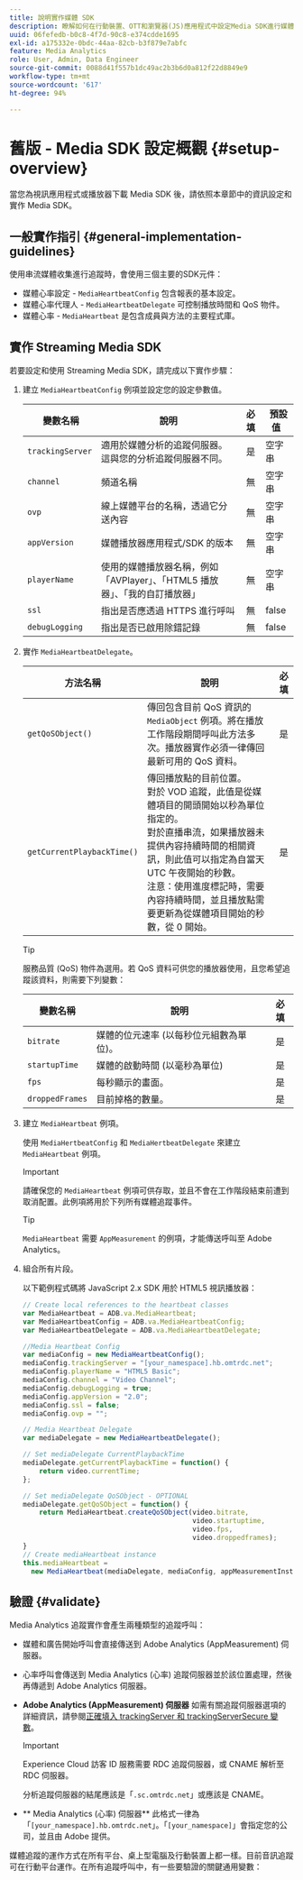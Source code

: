 ```yaml
---
title: 說明實作媒體 SDK
description: 瞭解如何在行動裝置、OTT和瀏覽器(JS)應用程式中設定Media SDK進行媒體追蹤。
uuid: 06fefedb-b0c8-4f7d-90c8-e374cdde1695
exl-id: a175332e-0bdc-44aa-82cb-b3f879e7abfc
feature: Media Analytics
role: User, Admin, Data Engineer
source-git-commit: 0088d41f557b1dc49ac2b3b6d0a812f22d8849e9
workflow-type: tm+mt
source-wordcount: '617'
ht-degree: 94%

---
```


# 舊版 - Media SDK 設定概觀 {#setup-overview}

當您為視訊應用程式或播放器下載 Media SDK 後，請依照本章節中的資訊設定和實作 Media SDK。


## 一般實作指引 {#general-implementation-guidelines}

使用串流媒體收集進行追蹤時，會使用三個主要的SDK元件：
* 媒體心率設定 - `MediaHeartbeatConfig` 包含報表的基本設定。
* 媒體心率代理人 - `MediaHeartbeatDelegate` 可控制播放時間和 QoS 物件。
* 媒體心率 - `MediaHeartbeat` 是包含成員與方法的主要程式庫。

## 實作 Streaming Media SDK

若要設定和使用 Streaming Media SDK，請完成以下實作步驟：

1. 建立 `MediaHeartbeatConfig` 例項並設定您的設定參數值。

   |  變數名稱 | 說明 | 必填 |  預設值  |
   |---|---|:---:|---|
   | `trackingServer` | 適用於媒體分析的追蹤伺服器。這與您的分析追蹤伺服器不同。 | 是 | 空字串 |
   | `channel` | 頻道名稱 | 無 | 空字串 |
   | `ovp` | 線上媒體平台的名稱，透過它分送內容 | 無 | 空字串 |
   | `appVersion` | 媒體播放器應用程式/SDK 的版本 | 無 | 空字串 |
   | `playerName` | 使用的媒體播放器名稱，例如「AVPlayer」、「HTML5 播放器」、「我的自訂播放器」 | 無 | 空字串 |
   | `ssl` | 指出是否應透過 HTTPS 進行呼叫 | 無 | false |
   | `debugLogging` | 指出是否已啟用除錯記錄 | 無 | false |

1. 實作 `MediaHeartbeatDelegate`。

   |  方法名稱  |  說明 | 必填 |
   | --- | --- | :---: |
   | `getQoSObject()` | 傳回包含目前 QoS 資訊的 `MediaObject` 例項。將在播放工作階段期間呼叫此方法多次。播放器實作必須一律傳回最新可用的 QoS 資料。 | 是 |
   | `getCurrentPlaybackTime()` | 傳回播放點的目前位置。<br /> 對於 VOD 追蹤，此值是從媒體項目的開頭開始以秒為單位指定的。<br /> 對於直播串流，如果播放器未提供內容持續時間的相關資訊，則此值可以指定為自當天 UTC 午夜開始的秒數。<br /> 注意：使用進度標記時，需要內容持續時間，並且播放點需要更新為從媒體項目開始的秒數，從 0 開始。 | 是 |

   >[!TIP]
   >
   >服務品質 (QoS) 物件為選用。若 QoS 資料可供您的播放器使用，且您希望追蹤該資料，則需要下列變數：

   | 變數名稱 | 說明 | 必填 |
   | --- | --- | :---: |
   | `bitrate` | 媒體的位元速率 (以每秒位元組數為單位)。 | 是 |
   | `startupTime` | 媒體的啟動時間 (以毫秒為單位) | 是 |
   | `fps` | 每秒顯示的畫面。 | 是 |
   | `droppedFrames` | 目前掉格的數量。 | 是 |

1. 建立 `MediaHeartbeat` 例項。

   使用 `MediaHertbeatConfig` 和 `MediaHertbeatDelegate` 來建立 `MediaHeartbeat` 例項。

   >[!IMPORTANT]
   >
   >請確保您的 `MediaHeartbeat` 例項可供存取，並且不會在工作階段結束前遭到取消配置。此例項將用於下列所有媒體追蹤事件。

   >[!TIP]
   >
   >`MediaHeartbeat` 需要 `AppMeasurement` 的例項，才能傳送呼叫至 Adobe Analytics。

1. 組合所有片段。

   以下範例程式碼將 JavaScript 2.x SDK 用於 HTML5 視訊播放器：

   ```javascript
   // Create local references to the heartbeat classes
   var MediaHeartbeat = ADB.va.MediaHeartbeat;
   var MediaHeartbeatConfig = ADB.va.MediaHeartbeatConfig;
   var MediaHeartbeatDelegate = ADB.va.MediaHeartbeatDelegate;
   
   //Media Heartbeat Config
   var mediaConfig = new MediaHeartbeatConfig();
   mediaConfig.trackingServer = "[your_namespace].hb.omtrdc.net";
   mediaConfig.playerName = "HTML5 Basic";
   mediaConfig.channel = "Video Channel";
   mediaConfig.debugLogging = true;
   mediaConfig.appVersion = "2.0";
   mediaConfig.ssl = false;
   mediaConfig.ovp = "";
   
   // Media Heartbeat Delegate
   var mediaDelegate = new MediaHeartbeatDelegate();
   
   // Set mediaDelegate CurrentPlaybackTime
   mediaDelegate.getCurrentPlaybackTime = function() {
       return video.currentTime;
   };
   
   // Set mediaDelegate QoSObject - OPTIONAL
   mediaDelegate.getQoSObject = function() {
       return MediaHeartbeat.createQoSObject(video.bitrate,  
                                             video.startuptime,  
                                             video.fps,  
                                             video.droppedframes);
   }
   // Create mediaHeartbeat instance      
   this.mediaHeartbeat =  
     new MediaHeartbeat(mediaDelegate, mediaConfig, appMeasurementInstance);  
   ```

## 驗證 {#validate}

Media Analytics 追蹤實作會產生兩種類型的追蹤呼叫：

* 媒體和廣告開始呼叫會直接傳送到 Adobe Analytics (AppMeasurement) 伺服器。
* 心率呼叫會傳送到 Media Analytics (心率) 追蹤伺服器並於該位置處理，然後再傳遞到 Adobe Analytics 伺服器。

* **Adobe Analytics (AppMeasurement) 伺服器**
如需有關追蹤伺服器選項的詳細資訊，請參閱[正確填入 trackingServer 和 trackingServerSecure 變數](https://helpx.adobe.com/tw/analytics/kb/determining-data-center.html)。

  >[!IMPORTANT]
  >
  >Experience Cloud 訪客 ID 服務需要 RDC 追蹤伺服器，或 CNAME 解析至 RDC 伺服器。

  分析追蹤伺服器的結尾應該是「`.sc.omtrdc.net`」或應該是 CNAME。

* ** Media Analytics (心率) 伺服器**
此格式一律為「`[your_namespace].hb.omtrdc.net`」。「`[your_namespace]`」會指定您的公司，並且由 Adobe 提供。

媒體追蹤的運作方式在所有平台、桌上型電腦及行動裝置上都一樣。目前音訊追蹤可在行動平台運作。在所有追蹤呼叫中，有一些要驗證的關鍵通用變數：

